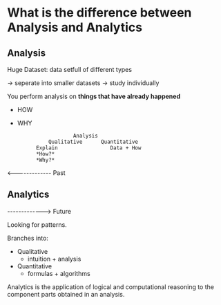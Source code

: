 # What is the difference between Analysis and Analytics

## Analysis

Huge Dataset: data setfull of different types

-> seperate into smaller datasets
-> study individually

You perform analysis on **things that have already happened**

- HOW
- WHY

                        Analysis
                Qualitative      Quantitative
            Explain                 Data + How
            *How?*
            *Why?*

<------------- Past

## Analytics

-------------> Future

Looking for patterns.

Branches into:

- Qualitative
    - intuition + analysis
- Quantitative
    - formulas + algorithms

Analytics is the application of logical and computational reasoning to the component parts obtained in an analysis.